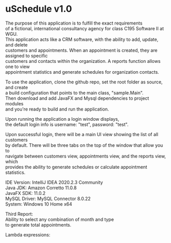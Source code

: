 # uSchedule v1.0



The purpose of this application is to fulfill the exact requirements<br>
of a fictional, international consultancy agency for class C195 Software II at WGU. <br> 
This application acts like a CRM software, with the ability to add, update, and delete <br>
customers and appointments. When an appointment is created, they are assigned to specific <br>
customers and contacts within the organization. A reports function allows one to view <br>
appointment statistics and generate schedules for organization contacts.

To use the application, clone the github repo, set the root folder as source, and create <br>
a build configuration that points to the main class, "sample.Main".<br>
Then download and add JavaFX and Mysql dependencies to project modules <br>
and you're ready to build and run the application.  

Upon running the application a login window displays, <br> 
the default login info is username: "test", password: "test".<br>

Upon successful login, there will be a main UI view showing the list of all customers <br>
by default. There will be three tabs on the top of the window that allow you to <br>
navigate between customers view, appointments view, and the reports view, which <br>
provides the ability to generate schedules or calculate appointment statistics. <br>

IDE Version: IntelliJ IDEA 2020.2.3 Community <br>
Java JDK: Amazon Corretto 11.0.8 <br>
JavaFX SDK: 11.0.2 <br>
MySQL Driver: MySQL Connector 8.0.22 <br>
System: Windows 10 Home x64


Third Report: <br>
Ability to select any combination of month and type<br> 
to generate total appointments. 

Lambda expressions:<br>

